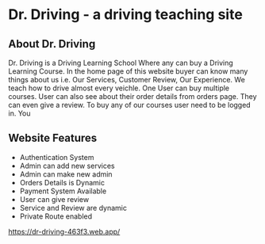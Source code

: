 # Dr. Driving - a driving teaching site

## About Dr. Driving
Dr. Driving is a Driving Learning School Where any can buy a Driving Learning Course.
In the home page of this website buyer can know many things about us i.e. Our Services,
Customer Review, Our Experience. We teach how to drive almost every veichle. One User can
buy multiple courses. User can also see about their order details from orders page. They 
can even give a review. To buy any of our courses user need to be logged in. You

## Website Features
- Authentication System
- Admin can add new services 
- Admin can make new admin 
- Orders Details is Dynamic
- Payment System Available
- User can give review
- Service and Review are dynamic
- Private Route enabled

https://dr-driving-463f3.web.app/